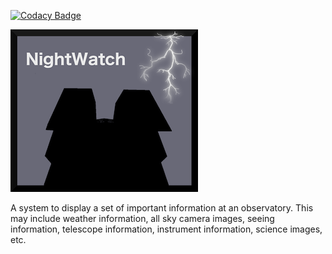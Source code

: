 
[![Codacy Badge](https://api.codacy.com/project/badge/Grade/28d57052940d497d9d29ee9348dd92dc)](https://app.codacy.com/app/astrobokonon/NightWatch?utm_source=github.com&utm_medium=referral&utm_content=LowellObservatory/NightWatch&utm_campaign=Badge_Grade_Dashboard)

![logo](/nightwatch/static/images/simple-orig-lightning-300.png "Logo")

A system to display a set of important information at an observatory.
This may include weather information, all sky camera images,
seeing information, telescope information, instrument information,
science images, etc.
